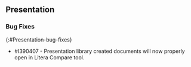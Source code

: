## Presentation

### Bug Fixes
{:#Presentation-bug-fixes}

* \#I390407 - Presentation library created documents will now properly open in Litera Compare tool.